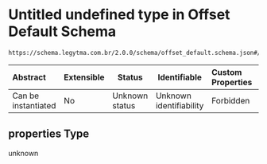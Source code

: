 # Untitled undefined type in Offset Default Schema

```txt
https://schema.legytma.com.br/2.0.0/schema/offset_default.schema.json#/properties
```




| Abstract            | Extensible | Status         | Identifiable            | Custom Properties | Additional Properties | Access Restrictions | Defined In                                                                                  |
| :------------------ | ---------- | -------------- | ----------------------- | :---------------- | --------------------- | ------------------- | ------------------------------------------------------------------------------------------- |
| Can be instantiated | No         | Unknown status | Unknown identifiability | Forbidden         | Allowed               | none                | [offset_default.schema.json\*](../schema/offset_default.schema.json) |

## properties Type

unknown
